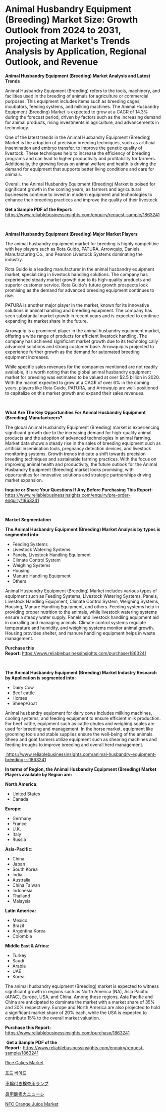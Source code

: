 <p><h1>Animal Husbandry Equipment (Breeding) Market Size: Growth Outlook from 2024 to 2031, projecting at Market's Trends Analysis by Application, Regional Outlook, and Revenue</h1></p><p><strong>Animal Husbandry Equipment (Breeding) Market Analysis and Latest Trends</strong></p>
<p><p>Animal Husbandry Equipment (Breeding) refers to the tools, machinery, and facilities used in the breeding of animals for agriculture or commercial purposes. This equipment includes items such as breeding cages, incubators, feeding systems, and milking machines. The Animal Husbandry Equipment (Breeding) Market is expected to grow at a CAGR of 14.3% during the forecast period, driven by factors such as the increasing demand for animal products, rising investments in agriculture, and advancements in technology.</p><p>One of the latest trends in the Animal Husbandry Equipment (Breeding) Market is the adoption of precision breeding techniques, such as artificial insemination and embryo transfer, to improve the genetic quality of livestock. These techniques help to increase the efficiency of breeding programs and can lead to higher productivity and profitability for farmers. Additionally, the growing focus on animal welfare and health is driving the demand for equipment that supports better living conditions and care for animals.</p><p>Overall, the Animal Husbandry Equipment (Breeding) Market is poised for significant growth in the coming years, as farmers and agricultural businesses continue to invest in modern equipment and technologies to enhance their breeding practices and improve the quality of their livestock.</p></p>
<p><strong>Get a Sample PDF of the Report:&nbsp;</strong> <a href="https://www.reliablebusinessinsights.com/enquiry/request-sample/1863241">https://www.reliablebusinessinsights.com/enquiry/request-sample/1863241</a></p>
<p>&nbsp;</p>
<p><strong>Animal Husbandry Equipment (Breeding) Major Market Players</strong></p>
<p><p>The animal husbandry equipment market for breeding is highly competitive with key players such as Rota Guido, PATURA, Arrowquip, Daniels Manufacturing Co., and Pearson Livestock Systems dominating the industry.</p><p>Rota Guido is a leading manufacturer in the animal husbandry equipment market, specializing in livestock handling solutions. The company has experienced steady market growth due to its high-quality products and superior customer service. Rota Guido's future growth prospects look promising as the demand for advanced breeding equipment continues to rise.</p><p>PATURA is another major player in the market, known for its innovative solutions in animal handling and breeding equipment. The company has seen substantial market growth in recent years and is expected to continue expanding its market share in the future.</p><p>Arrowquip is a prominent player in the animal husbandry equipment market, offering a wide range of products for efficient livestock handling. The company has achieved significant market growth due to its technologically advanced solutions and strong customer base. Arrowquip is projected to experience further growth as the demand for automated breeding equipment increases.</p><p>While specific sales revenues for the companies mentioned are not readily available, it is worth noting that the global animal husbandry equipment market for breeding was estimated to be valued at over $2.5 billion in 2020. With the market expected to grow at a CAGR of over 6% in the coming years, players like Rota Guido, PATURA, and Arrowquip are well-positioned to capitalize on this market growth and expand their sales revenues.</p></p>
<p>&nbsp;</p>
<p><strong>What Are The Key Opportunities For Animal Husbandry Equipment (Breeding) Manufacturers?</strong></p>
<p><p>The global Animal Husbandry Equipment (Breeding) market is experiencing significant growth due to the increasing demand for high-quality animal products and the adoption of advanced technologies in animal farming. Market data shows a steady rise in the sales of breeding equipment such as artificial insemination tools, pregnancy detection devices, and livestock monitoring systems. Growth trends indicate a shift towards precision breeding techniques and sustainable farming practices. With the focus on improving animal health and productivity, the future outlook for the Animal Husbandry Equipment (Breeding) market looks promising, with opportunities for innovative solutions and strategic partnerships driving market expansion.</p></p>
<p><strong>Inquire or Share Your Questions If Any Before Purchasing This Report:</strong> <a href="https://www.reliablebusinessinsights.com/enquiry/pre-order-enquiry/1863241">https://www.reliablebusinessinsights.com/enquiry/pre-order-enquiry/1863241</a></p>
<p>&nbsp;</p>
<p><strong>Market Segmentation</strong></p>
<p><strong>The Animal Husbandry Equipment (Breeding) Market Analysis by types is segmented into:</strong></p>
<p><ul><li>Feeding Systems</li><li>Livestock Watering Systems</li><li>Panels, Livestock Handling Equipment</li><li>Climate Control System</li><li>Weighing Systems</li><li>Housing</li><li>Manure Handling Equipment</li><li>Others</li></ul></p>
<p><p>Animal Husbandry Equipment (Breeding) Market includes various types of equipment such as Feeding Systems, Livestock Watering Systems, Panels, Livestock Handling Equipment, Climate Control System, Weighing Systems, Housing, Manure Handling Equipment, and others. Feeding systems help in providing proper nutrition to the animals, while livestock watering systems ensure a steady water supply. Panels and livestock handling equipment aid in corralling and managing animals. Climate control systems regulate temperature and humidity, and weighing systems monitor animal growth. Housing provides shelter, and manure handling equipment helps in waste management.</p></p>
<p><strong>Purchase this Report:&nbsp;</strong><a href="https://www.reliablebusinessinsights.com/purchase/1863241">https://www.reliablebusinessinsights.com/purchase/1863241</a></p>
<p>&nbsp;</p>
<p><strong>The Animal Husbandry Equipment (Breeding) Market Industry Research by Application is segmented into:</strong></p>
<p><ul><li>Dairy Cow</li><li>Beef cattle</li><li>Horses</li><li>Sheep/Goat</li></ul></p>
<p><p>Animal husbandry equipment for dairy cows includes milking machines, cooling systems, and feeding equipment to ensure efficient milk production. For beef cattle, equipment such as cattle chutes and weighing scales are used for breeding and management. In the horse market, equipment like grooming tools and stable supplies ensure the well-being of the animals. Sheep and goat farmers utilize equipment such as shearing machines and feeding troughs to improve breeding and overall herd management.</p></p>
<p><a href="https://www.reliablebusinessinsights.com/animal-husbandry-equipment-breeding--r1863241">&nbsp;https://www.reliablebusinessinsights.com/animal-husbandry-equipment-breeding--r1863241</a></p>
<p><strong>In terms of Region, the Animal Husbandry Equipment (Breeding) Market Players available by Region are:</strong></p>
<p>
    <p> <strong> North America: </strong>
        <ul>
            <li>United States</li>
            <li>Canada</li>
        </ul>
        </p> 
    <p> <strong> Europe: </strong>
        <ul>
            <li>Germany</li>
            <li>France</li>
            <li>U.K.</li>
            <li>Italy</li>
            <li>Russia</li>
        </ul>
        </p> 
    <p> <strong> Asia-Pacific: </strong>
        <ul>
            <li>China</li>
            <li>Japan</li>
            <li>South Korea</li>
            <li>India</li>
            <li>Australia</li>
            <li>China Taiwan</li>
            <li>Indonesia</li>
            <li>Thailand</li>
            <li>Malaysia</li>
        </ul>
        </p> 
    <p> <strong> Latin America: </strong>
        <ul>
            <li>Mexico</li>
            <li>Brazil</li>
            <li>Argentina Korea</li>
            <li>Colombia</li>
        </ul>
        </p> 
    <p> <strong> Middle East & Africa: </strong>
        <ul>
            <li>Turkey</li>
            <li>Saudi</li>
            <li>Arabia</li>
            <li>UAE</li>
            <li>Korea</li>
        </ul>
    </p>
    </p>
<p><p>The animal husbandry equipment (Breeding) market is expected to witness significant growth in regions such as North America (NA), Asia Pacific (APAC), Europe, USA, and China. Among these regions, Asia Pacific and China are anticipated to dominate the market with a market share of 35% and 30% respectively. Europe and North America are also projected to hold a significant market share of 20% each, while the USA is expected to contribute 15% to the overall market valuation.</p></p>
<p><strong>Purchase this Report: </strong><a href="https://www.reliablebusinessinsights.com/purchase/1863241">https://www.reliablebusinessinsights.com/purchase/1863241</a></p>
<p>&nbsp;<strong>Get a Sample PDF of the Report:&nbsp;&nbsp;</strong><a href="https://www.reliablebusinessinsights.com/enquiry/request-sample/1863241">https://www.reliablebusinessinsights.com/enquiry/request-sample/1863241</a></p>
<p><strong></strong></p>
<p><p><a href="https://issuu.com/reportprime-2/docs/rice-cakes-market-size-2030.pptx">Rice Cakes Market</a></p><p><a href="https://github.com/Marcosoenrt565736/Market-Research-Report-List-1/blob/main/8034130109892.md">포드 베이프</a></p><p><a href="https://github.com/WhitneyMurphy1982/Market-Research-Report-List-1/blob/main/9979009125429.md">車輪付き検査用ランプ</a></p><p><a href="https://github.com/oqxogxyvqe90775/Market-Research-Report-List-2/blob/main/5886722125430.md">鼻用酸素カニューレ</a></p><p><a href="https://issuu.com/reportprime-2/docs/nfc-orange-juice-market-size-2030.pptx">NFC Orange Juice Market</a></p></p>